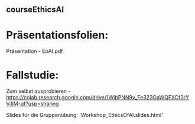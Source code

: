 ## courseEthicsAI

# Präsentationsfolien: 

Präsentation - EoAI.pdf


# Fallstudie: 

Zum selbst ausprobieren - https://colab.research.google.com/drive/1WibPNN9v_Fe323GaWQFXCf3rYVJjM-qf?usp=sharing

Slides für die Gruppenübung: 'Workshop_EthicsOfAI.slides.html'
